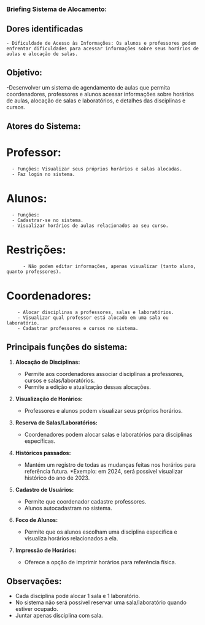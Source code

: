 ### Briefing Sistema de Alocamento:

## Dores identificadas 
    - Dificuldade de Acesso às Informações: Os alunos e professores podem enfrentar dificuldades para acessar informações sobre seus horários de aulas e alocação de salas.
## Objetivo:
 -Desenvolver um sistema de agendamento de aulas que permita coordenadores, professores e alunos acessar informações sobre horários de aulas, alocação de salas e laboratórios, e detalhes das disciplinas e cursos.

## Atores do Sistema:
  # Professor:
      - Funções: Visualizar seus próprios horários e salas alocadas. 
      - Faz login no sistema.  
  # Alunos:
      - Funções: 
      - Cadastrar-se no sistema.
      - Visualizar horários de aulas relacionados ao seu curso.
  
  # Restrições: 
          - Não podem editar informações, apenas visualizar (tanto aluno, quanto professores).

  # Coordenadores:
        - Alocar disciplinas a professores, salas e laboratórios.
        - Visualizar qual professor está alocado em uma sala ou laboratório.
        - Cadastrar professores e cursos no sistema.

## Principais funções do sistema:

1. **Alocação de Disciplinas:**
   - Permite aos coordenadores associar disciplinas a professores, cursos e salas/laboratórios.
   - Permite a edição e atualização dessas alocações.

2. **Visualização de Horários:**
   - Professores e alunos podem visualizar seus próprios horários.

3. **Reserva de Salas/Laboratórios:**
   - Coordenadores podem alocar salas e laboratórios para disciplinas específicas.

4. **Históricos passados:**
   - Mantém um registro de todas as mudanças feitas nos horários para referência futura.
      *Exemplo: em 2024, será possivel visualizar histórico do ano de 2023. 

5. **Cadastro de Usuários:**
   - Permite que coordenador cadastre professores.
   - Alunos autocadastram no sistema.

6. **Foco de Alunos:**
   - Permite que os alunos escolham uma disciplina específica e visualiza horários relacionados a ela.

7. **Impressão de Horários:**
   - Oferece a opção de imprimir horários para referência física.

## Observações: 

  - Cada disciplina pode alocar 1 sala e 1 laboratório.
  - No sistema não será possível reservar uma sala/laboratório quando estiver ocupado.
  - Juntar apenas disciplina com sala. 
    
####
